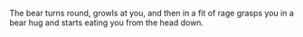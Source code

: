 The bear turns round, growls at you, and then in a fit of rage grasps you in a bear hug and starts eating you from the head down.